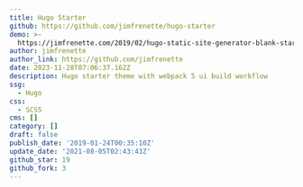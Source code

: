 ```yaml
---
title: Hugo Starter
github: https://github.com/jimfrenette/hugo-starter
demo: >-
  https://jimfrenette.com/2019/02/hugo-static-site-generator-blank-starter-theme/
author: jimfrenette
author_link: https://github.com/jimfrenette
date: 2023-11-28T07:06:37.162Z
description: Hugo starter theme with webpack 5 ui build workflow
ssg:
  - Hugo
css:
  - SCSS
cms: []
category: []
draft: false
publish_date: '2019-01-24T00:35:10Z'
update_date: '2021-08-05T02:43:43Z'
github_star: 19
github_fork: 3
---
```

